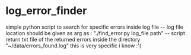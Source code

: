 # log_error_finder
simple python script to search for specific errors inside log file
-- log file location should be given as arg as : "./find_error.py log_file path"
-- script return txt file of the returned errors inside the directory "~/data/errors_found.log"
this is very specific i know :'(
